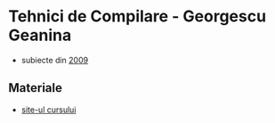 # Tehnici de Compilare - Georgescu Geanina

- subiecte din [2009](http://fmi.is-a-geek.net/index.php/Tehnici_de_compilare_(Georgescu_Gianina))

## Materiale

- [site-ul cursului](http://fmiseria3.wikidot.com/tehnici-de-compilare)
